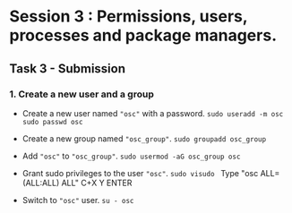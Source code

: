 # Session 3 : Permissions, users, processes and package managers.
## Task 3 - Submission

### 1. Create a new user and a group

- Create a new user named `"osc"` with a password.
  ``` sudo useradd -m osc ```
  ``` sudo passwd osc ```
  
- Create a new group named `"osc_group"`.
  ``` sudo groupadd osc_group ```
  
- Add `"osc"` to `"osc_group"`.
  ``` sudo usermod -aG osc_group osc ```
  
- Grant sudo privileges to the user `"osc"`.
  ``` sudo visudo  ```
  Type "osc ALL=(ALL:ALL) ALL"
  C+X
   Y
  ENTER
  
- Switch to `"osc"` user.
 ``` su - osc ```
